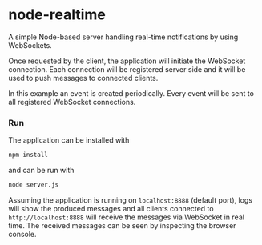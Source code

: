 node-realtime
================

A simple Node-based server handling real-time notifications by using WebSockets.

Once requested by the client, the application will initiate the WebSocket connection. Each connection will be registered server side and it will be used to push messages to connected clients.

In this example an event is created periodically. Every event will be sent to all registered WebSocket connections.

### Run

The application can be installed with

```bash
npm install
```

and can be run with

```bash
node server.js
```

Assuming the application is running on `localhost:8888` (default port), logs will show the produced messages and all clients connected to `http://localhost:8888` will receive the messages via WebSocket in real time. The received messages can be seen by inspecting the browser console.